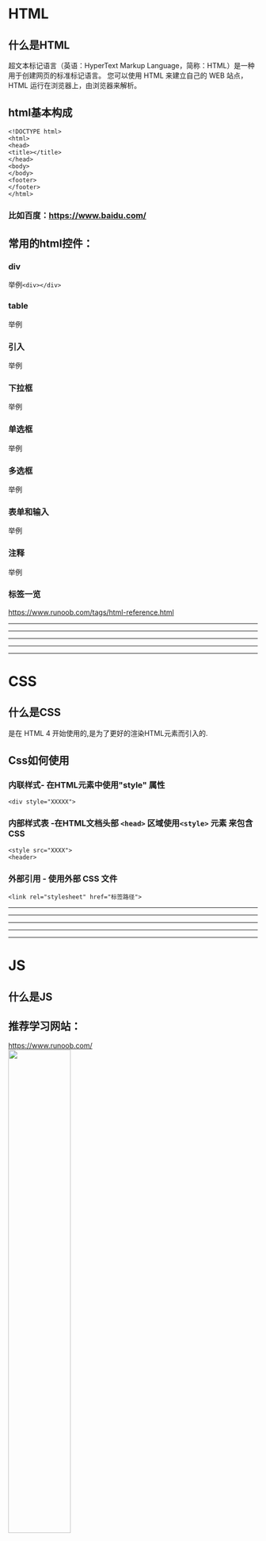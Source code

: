 # HTML
## 什么是HTML
超文本标记语言（英语：HyperText Markup Language，简称：HTML）是一种用于创建网页的标准标记语言。
您可以使用 HTML 来建立自己的 WEB 站点，HTML 运行在浏览器上，由浏览器来解析。

## html基本构成
	<!DOCTYPE html>
	<html>
	<head>
	<title></title>
	</head>
	<body>
	</body>
	<footer>
	</footer>
	</html>

### 比如百度：https://www.baidu.com/<br/>

## 常用的html控件：
### div
   举例`<div></div>`

### table
   举例

### 引入
   举例

### 下拉框
   举例

### 单选框
   举例

### 多选框
   举例

### 表单和输入
   举例

### 注释
   举例

### 标签一览
https://www.runoob.com/tags/html-reference.html

***
***
***
***
***


# CSS
## 什么是CSS
是在 HTML 4 开始使用的,是为了更好的渲染HTML元素而引入的.

## Css如何使用

### 内联样式- 在HTML元素中使用"style" 属性
	<div style="XXXXX">


### 内部样式表 -在HTML文档头部 `<head>` 区域使用`<style>` 元素 来包含CSS
	<style src="XXXX">
	<header>

### 外部引用 - 使用外部 CSS 文件
	<link rel="stylesheet" href="标签路径">

***
***
***
***
***

# JS
## 什么是JS





## 推荐学习网站：
https://www.runoob.com/<br/>
<span style="color:#333333"><img src="http://static.runoob.com/images/runoob-logo.png" width="50%"></span>

bilibili<br/>
https://www.bilibili.com/

